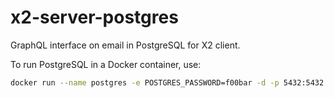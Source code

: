 # x2-server-postgres

GraphQL interface on email in PostgreSQL for X2 client.

To run PostgreSQL in a Docker container, use:

```bash
docker run --name postgres -e POSTGRES_PASSWORD=f00bar -d -p 5432:5432 postgres
```
